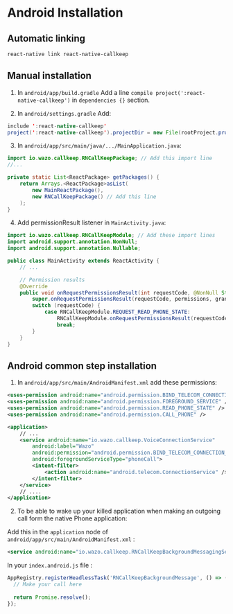 # Android Installation

## Automatic linking

```sh
react-native link react-native-callkeep
```

## Manual installation

1. In `android/app/build.gradle`
Add a line `compile project(':react-native-callkeep')` in `dependencies {}` section.

2. In `android/settings.gradle`
Add:

```java
include ':react-native-callkeep'
project(':react-native-callkeep').projectDir = new File(rootProject.projectDir, '../node_modules/react-native-callkeep/android')
```

3. In `android/app/src/main/java/.../MainApplication.java`:

```java
import io.wazo.callkeep.RNCallKeepPackage; // Add this import line
//...

private static List<ReactPackage> getPackages() {
    return Arrays.<ReactPackage>asList(
        new MainReactPackage(),
        new RNCallKeepPackage() // Add this line
    );
}
```

4. Add permissionResult listener in `MainActivity.java`:

```java
import io.wazo.callkeep.RNCallKeepModule; // Add these import lines
import android.support.annotation.NonNull;
import android.support.annotation.Nullable;

public class MainActivity extends ReactActivity {
    // ...

    // Permission results
    @Override
    public void onRequestPermissionsResult(int requestCode, @NonNull String[] permissions, @NonNull int[] grantResults) {
        super.onRequestPermissionsResult(requestCode, permissions, grantResults);
        switch (requestCode) {
            case RNCallKeepModule.REQUEST_READ_PHONE_STATE:
                RNCallKeepModule.onRequestPermissionsResult(requestCode, permissions, grantResults);
                break;
        }
    }
}
```

## Android common step installation

1. In `android/app/src/main/AndroidManifest.xml` add these permissions:


```xml
<uses-permission android:name="android.permission.BIND_TELECOM_CONNECTION_SERVICE" tools:ignore="ProtectedPermissions"/>
<uses-permission android:name="android.permission.FOREGROUND_SERVICE" />
<uses-permission android:name="android.permission.READ_PHONE_STATE" />
<uses-permission android:name="android.permission.CALL_PHONE" />

<application>
    // ...
    <service android:name="io.wazo.callkeep.VoiceConnectionService"
        android:label="Wazo"
        android:permission="android.permission.BIND_TELECOM_CONNECTION_SERVICE"
        android:foregroundServiceType="phoneCall">
        <intent-filter>
            <action android:name="android.telecom.ConnectionService" />
        </intent-filter>
    </service>
    // ....
</application>
```

2. To be able to wake up your killed application when making an outgoing call form the native Phone application:

Add this in the `application` node of `android/app/src/main/AndroidManifest.xml` :

```xml
<service android:name="io.wazo.callkeep.RNCallKeepBackgroundMessagingService" />
```


In your `index.android.js` file :

```js
AppRegistry.registerHeadlessTask('RNCallKeepBackgroundMessage', () => ({ name, callUUID, handle }) => {
  // Make your call here
  
  return Promise.resolve();
});
```
